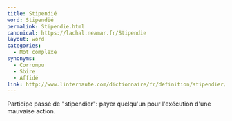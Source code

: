 ```yaml
---
title: Stipendié
word: Stipendié
permalink: Stipendie.html
canonical: https://lachal.neamar.fr/Stipendie
layout: word
categories:
  - Mot complexe
synonyms:
  - Corrompu
  - Sbire
  - Affidé
link: http://www.linternaute.com/dictionnaire/fr/definition/stipendier/
---
```


Participe passé de &quot;stipendier&quot;: payer quelqu'un pour l'exécution d'une mauvaise action. 

